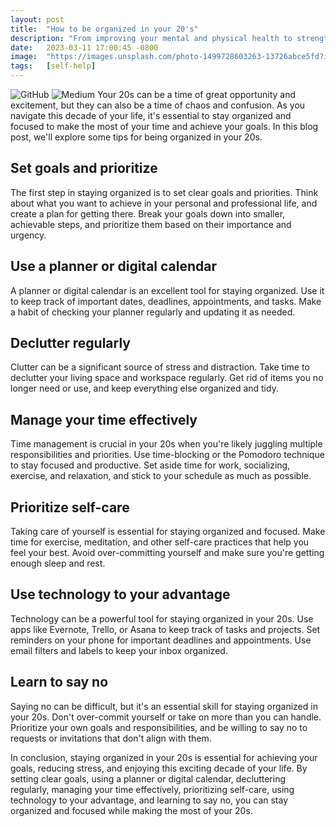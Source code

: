 ```yaml
---
layout: post
title:  "How to be organized in your 20's"
description: "From improving your mental and physical health to strengthening your relationships and increasing your overall happiness, we delve into the science behind gratitude and provide practical tips"
date:   2023-03-11 17:00:45 -0800
image:  "https://images.unsplash.com/photo-1499728603263-13726abce5fd?ixlib=rb-4.0.3&ixid=MnwxMjA3fDB8MHxzZWFyY2h8MTF8fHNlbGYlMjBoZWxwJTIwdmVjdG9yfGVufDB8MHwwfHw%3D&auto=format&fit=crop&w=500&q=60"
tags:   [self-help]
---
```

![GitHub](https://img.shields.io/badge/github-%23121011.svg?style=for-the-badge&logo=github&logoColor=white)
![Medium](https://img.shields.io/badge/Medium-12100E?style=for-the-badge&logo=medium&logoColor=white)
Your 20s can be a time of great opportunity and excitement, but they can also be a time of chaos and confusion. As you navigate this decade of your life, it's essential to stay organized and focused to make the most of your time and achieve your goals. In this blog post, we'll explore some tips for being organized in your 20s.
##    Set goals and prioritize

The first step in staying organized is to set clear goals and priorities. Think about what you want to achieve in your personal and professional life, and create a plan for getting there. Break your goals down into smaller, achievable steps, and prioritize them based on their importance and urgency.

##     Use a planner or digital calendar

A planner or digital calendar is an excellent tool for staying organized. Use it to keep track of important dates, deadlines, appointments, and tasks. Make a habit of checking your planner regularly and updating it as needed.

##     Declutter regularly

Clutter can be a significant source of stress and distraction. Take time to declutter your living space and workspace regularly. Get rid of items you no longer need or use, and keep everything else organized and tidy.

   ## Manage your time effectively

Time management is crucial in your 20s when you're likely juggling multiple responsibilities and priorities. Use time-blocking or the Pomodoro technique to stay focused and productive. Set aside time for work, socializing, exercise, and relaxation, and stick to your schedule as much as possible.

  ## Prioritize self-care

Taking care of yourself is essential for staying organized and focused. Make time for exercise, meditation, and other self-care practices that help you feel your best. Avoid over-committing yourself and make sure you're getting enough sleep and rest.

 ##   Use technology to your advantage

Technology can be a powerful tool for staying organized in your 20s. Use apps like Evernote, Trello, or Asana to keep track of tasks and projects. Set reminders on your phone for important deadlines and appointments. Use email filters and labels to keep your inbox organized.

##    Learn to say no

Saying no can be difficult, but it's an essential skill for staying organized in your 20s. Don't over-commit yourself or take on more than you can handle. Prioritize your own goals and responsibilities, and be willing to say no to requests or invitations that don't align with them.

In conclusion, staying organized in your 20s is essential for achieving your goals, reducing stress, and enjoying this exciting decade of your life. By setting clear goals, using a planner or digital calendar, decluttering regularly, managing your time effectively, prioritizing self-care, using technology to your advantage, and learning to say no, you can stay organized and focused while making the most of your 20s.